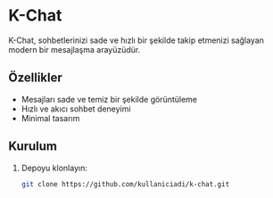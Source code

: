 # K-Chat

K-Chat, sohbetlerinizi sade ve hızlı bir şekilde takip etmenizi sağlayan modern bir mesajlaşma arayüzüdür.  

## Özellikler
- Mesajları sade ve temiz bir şekilde görüntüleme
- Hızlı ve akıcı sohbet deneyimi
- Minimal tasarım

## Kurulum
1. Depoyu klonlayın:  
   ```bash
   git clone https://github.com/kullaniciadi/k-chat.git
